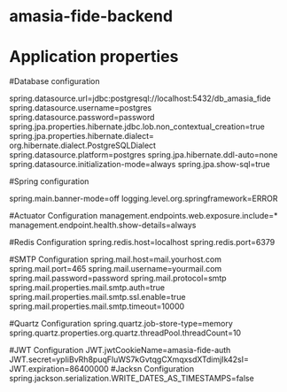 # amasia-fide-backend

# Application properties


#Database configuration

spring.datasource.url=jdbc:postgresql://localhost:5432/db_amasia_fide
spring.datasource.username=postgres
spring.datasource.password=password
spring.jpa.properties.hibernate.jdbc.lob.non_contextual_creation=true
spring.jpa.properties.hibernate.dialect= org.hibernate.dialect.PostgreSQLDialect
spring.datasource.platform=postgres
spring.jpa.hibernate.ddl-auto=none
spring.datasource.initialization-mode=always
spring.jpa.show-sql=true

#Spring configuration

spring.main.banner-mode=off
logging.level.org.springframework=ERROR

#Actuator Configuration
management.endpoints.web.exposure.include=*
management.endpoint.health.show-details=always

#Redis Configuration
spring.redis.host=localhost
spring.redis.port=6379

#SMTP Configuration
spring.mail.host=mail.yourhost.com
spring.mail.port=465
spring.mail.username=yourmail.com
spring.mail.password=password
spring.mail.protocol=smtp
spring.mail.properties.mail.smtp.auth=true
spring.mail.properties.mail.smtp.ssl.enable=true
spring.mail.properties.mail.smtp.timeout=10000

#Quartz Configuration
spring.quartz.job-store-type=memory
spring.quartz.properties.org.quartz.threadPool.threadCount=10

#JWT Configuration
JWT.jwtCookieName=amasia-fide-auth
JWT.secret=ypIiBvRh8puqFluWS7kGvtqgCXmqxsdXTdimjIk42sI=
JWT.expiration=86400000
#Jacksn Configuration
spring.jackson.serialization.WRITE_DATES_AS_TIMESTAMPS=false
